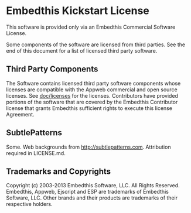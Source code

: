 Embedthis Kickstart License
===

This software is provided only via an Embedthis Commercial Software License. 

Some components of the software are licensed from third parties. See the end of this document for a list of licensed third party software.

Third Party Components
---

The Software contains licensed third party software components whose licenses are compatible with the Appweb commercial and
open source licenses. See [doc/licenses](https://github.com/embedthis/kick/tree/master/doc/licenses) for the licenses. Contributors have provided portions of the software that are covered by the Embedthis Contributor license that grants Embedthis sufficient rights to execute this license Agreement.

SubtlePatterns
---

Some. Web backgrounds from http://subtlepatterns.com. Attribution required in LICENSE.md.

Trademarks and Copyrights
---
Copyright (c) 2003-2013 Embedthis Software, LLC. All Rights Reserved.
Embedthis, Appweb, Ejscript and ESP are trademarks of Embedthis Software, LLC. Other brands and their products 
are trademarks of their respective holders.
